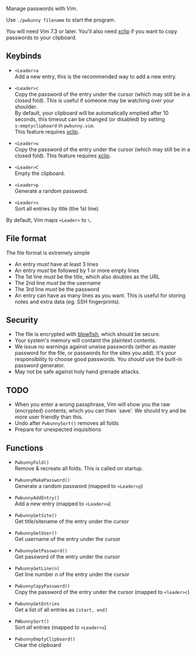Manage passwords with Vim.

Use `./pwbunny filename` to start the program.

You will need Vim 7.3 or later. You'll also need [xclip][xclip] if you want to
copy passwords to your clipboard.


Keybinds
--------
- `<Leader>a`  
Add a new entry, this is the recommended way to add a new entry.  

- `<Leader>c`  
Copy the password of the entry under the cursor (which may still be in a closed
fold). This is useful if someone may be watching over your shoulder.  
By default, your clipboard will be automatically emptied after 10 seconds, this
timeout can be changed (or disabled) by setting `s:emptyclipboard` in
`pwbunny.vim`.  
This feature requires [xclip][xclip].  

- `<Leader>u`  
Copy the password of the entry under the cursor (which may still be in a closed fold).
This feature requires [xclip][xclip].  

- `<Leader>C`  
Empty the clipboard.  

- `<Leader>p`  
Generate a random password.  

- `<Leader>s`  
Sort all entries by title (the 1st line).

By default, Vim maps `<Leader>` to `\`.


File format
-----------
The file format is extremely simple

- An entry *must* have at least 3 lines
- An entry *must* be followed by 1 or more empty lines
- The 1st line *must* be the title, which also doubles as the URL
- The 2nd line *must* be the username
- The 3rd line *must* be the password
- An entry can have as many lines as you want. This is useful for storing notes
  and extra data (eg. SSH fingerprints).


Security
--------
- The file is encrypted with [blowfish][blf], which should be secure.
- Your system's memory will containt the plaintext contents.
- We issue no warnings against unwise passwords (either as master password for
  the file, or passwords for the sites you add). It's *your* responsibility to
  choose good passwords. You *should* use the built-in password generator.
- May not be safe against holy hand grenade attacks.


TODO
----
- When you enter a wrong passphrase, Vim will show you the raw (encrypted)
  contents; which you can then `save'. We should try and be more user friendly
  than this.
- Undo after `PwbunnySort()` removes all folds
- Prepare for unexpected inquisitions


Functions
---------
- `PwbunnyFold()`  
Remove & recreate all folds. This is called on startup.  

- `PwbunnyMakePassword()`  
Generate a random password (mapped to `<Leader>p`)  

- `PwbunnyAddEntry()`  
Add a new entry (mapped to `<Leader>a`)  

- `PwbunnyGetSite()`  
Get title/sitename of the entry under the cursor  

- `PwbunnyGetUser()`  
Get username of the entry under the cursor  

- `PwbunnyGetPassword()`  
Get password of the entry under the cursor  

- `PwbunnyGetLine(n)`  
Get line number *n* of the entry under the cursor  

- `PwbunnyCopyPassword()`  
Copy the password of the entry under the cursor (mapped to `<leader>c`)  

- `PwbunnyGetEntries`  
Get a list of all entries as `[start, end]`  

- `PWbunnySort()`  
Sort *all* entries (mapped to `<Leader>s`)  

- `PwbunnyEmptyClipboard()`  
Clear the clipboard


[blf]: http://en.wikipedia.org/wiki/Blowfish_(cipher)
[xclip]: http://sourceforge.net/projects/xclip
